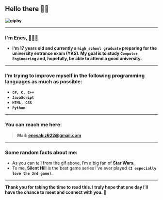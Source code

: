 ## Hello there 👋✨

**![giphy](https://github.com/user-attachments/assets/f5f53d30-3116-4b6e-9382-9eab092f0542)**

---

### **I'm Enes, 👨‍💻🖤**

- **I'm 17 years old and currently a `high school graduate` preparing for the university entrance exam (YKS). My goal is to study `Computer Engineering` and, hopefully, be able to attend a good university.**

---

### **I’m trying to improve myself in the following programming languages as much as possible:**

- **``C#, C, C++``**
- **``JavaScript``**
- **``HTML, CSS``**
- **``Python``**

---

### **You can reach me here:**

> **Mail: enesakiz622@gmail.com**

---

### **Some random facts about me:**

- As you can tell from the gif above, I’m a big fan of **Star Wars**.  
- To me, **Silent Hill** is the best game series I’ve ever played **`(I especially love the 3rd game)`**.

---

**Thank you for taking the time to read this. I truly hope that one day I’ll have the chance to meet and connect with you. 👋**
    
